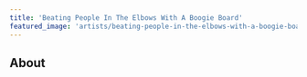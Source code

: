 ```yaml
---
title: 'Beating People In The Elbows With A Boogie Board'
featured_image: 'artists/beating-people-in-the-elbows-with-a-boogie-board.jpg'
---
```


## About


